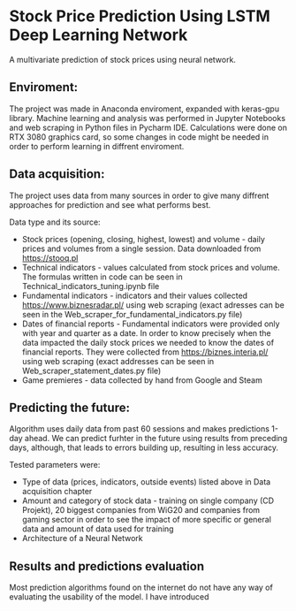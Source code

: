# Stock Price Prediction Using LSTM Deep Learning Network

A multivariate prediction of stock prices using neural network.

## Enviroment:

The project was made in Anaconda enviroment, expanded with keras-gpu library. Machine learning and analysis was performed in Jupyter Notebooks and web scraping in Python files in Pycharm IDE. Calculations were done on RTX 3080 graphics card, so some changes in code might be needed in order to perform learning in diffrent enviroment.

## Data acquisition:

The project uses data from many sources in order to give many diffrent approaches for prediction and see what performs best. 

Data type and its source:
  * Stock prices (opening, closing, highest, lowest) and volume - daily prices and volumes from a single session. Data downloaded from https://stooq.pl
  * Technical indicators - values calculated from stock prices and volume. The formulas written in code can be seen in Technical_indicators_tuning.ipynb file
  * Fundamental indicators - indicators and their values collected https://www.biznesradar.pl/ using web scraping (exact adresses can be seen in the Web_scraper_for_fundamental_indicators.py file)
  * Dates of financial reports - Fundamental indicators were provided only with year and quarter as a date. In order to know precisely when the data impacted the daily stock prices we needed to know the dates of financial reports. They were collected from https://biznes.interia.pl/ using web scraping (exact addresses can be seen in Web_scraper_statement_dates.py file)
  * Game premieres - data collected by hand from Google and Steam

## Predicting the future:

Algorithm uses daily data from past 60 sessions and makes predictions 1-day ahead. We can predict furhter in the future using results from preceding days, although, that leads to errors building up, resulting in less accuracy.

Tested parameters were:
  * Type of data (prices, indicators, outside events) listed above in Data acquisition chapter
  * Amount and category of stock data - training on single company (CD Projekt), 20 biggest companies from WiG20 and companies from gaming sector in order to see the impact of more specific or general data and amount of data used for training
  * Architecture of a Neural Network

## Results and predictions evaluation

Most prediction algorithms found on the internet do not have any way of evaluating the usability of the model. I have introduced 


